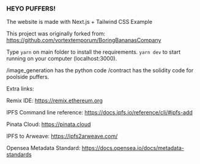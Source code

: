 ### HEYO PUFFERS!

The website is made with Next.js + Tailwind CSS Example

This project was originally forked from: https://github.com/vortextemporum/BoringBananasCompany

Type `yarn` on main folder to install the requirements. `yarn dev` to start running on your computer (localhost:3000).

/image_generation has the python code
/contract has the solidity code for poolside puffers.


Extra links:

Remix IDE: https://remix.ethereum.org

IPFS Command line reference: https://docs.ipfs.io/reference/cli/#ipfs-add

Pinata Cloud: https://pinata.cloud

IPFS to Arweave: https://ipfs2arweave.com/

Opensea Metadata Standard: https://docs.opensea.io/docs/metadata-standards
